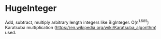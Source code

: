 # HugeInteger
Add, subtract, multiply arbitrary length integers like BigInteger. O(n<sup>1.585</sup>) Karatsuba multiplication (https://en.wikipedia.org/wiki/Karatsuba_algorithm) used.

